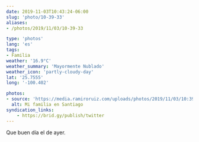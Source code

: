 ```yaml
---
date: 2019-11-03T10:43:24-06:00
slug: 'photo/10-39-33'
aliases:
- /photos/2019/11/03/10-39-33

type: 'photos'
lang: 'es'
tags:
- Familia
weather: '16.9°C'
weather_summary: 'Mayormente Nublado'
weather_icon: 'partly-cloudy-day'
lat: '25.7555'
long: '-100.402'

photos:
- source: 'https://media.ramiroruiz.com/uploads/photos/2019/11/03/10:39:33/mi-familia-en-santiago.jpeg'
  alt: Mi familia en Santiago
syndication_links:
    - https://brid.gy/publish/twitter
---
```

Que buen día el de ayer.
